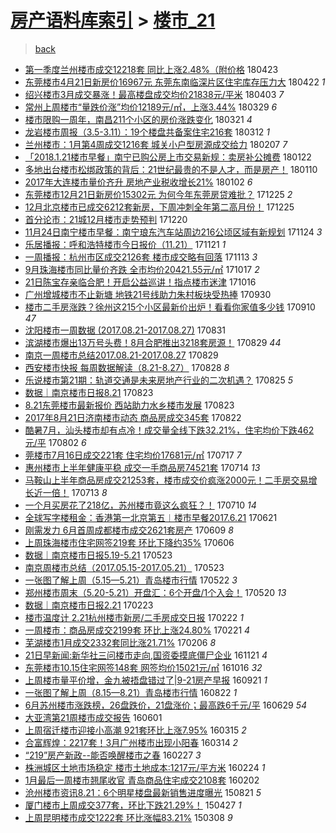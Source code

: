 [房产语料库索引](../../README.md)  > [楼市_21](楼市_21.md)
====
> [back](../README.md)

- [第一季度兰州楼市成交12218套 同比上涨2.48%（附价格](http://jkwz.applinzi.com/ittc/7095218831788344337.html#%E7%AC%AC%E4%B8%80%E5%AD%A3%E5%BA%A6%E5%85%B0%E5%B7%9E%E6%A5%BC%E5%B8%82%E6%88%90%E4%BA%A412218%E5%A5%97+%E5%90%8C%E6%AF%94%E4%B8%8A%E6%B6%A82.48%25%EF%BC%88%E9%99%84%E4%BB%B7%E6%A0%BC) 180423  
- [东莞楼市4月21日新房价16967元 东莞东南临深片区住宅库存压力大](http://jkwz.applinzi.com/ittc/7094590101298611211.html#%E4%B8%9C%E8%8E%9E%E6%A5%BC%E5%B8%824%E6%9C%8821%E6%97%A5%E6%96%B0%E6%88%BF%E4%BB%B716967%E5%85%83+%E4%B8%9C%E8%8E%9E%E4%B8%9C%E5%8D%97%E4%B8%B4%E6%B7%B1%E7%89%87%E5%8C%BA%E4%BD%8F%E5%AE%85%E5%BA%93%E5%AD%98%E5%8E%8B%E5%8A%9B%E5%A4%A7) 180422 *1* 
- [绍兴楼市3月成交暴涨！最高楼盘成交均价21838元/平米](http://jkwz.applinzi.com/ittc/7087775425399096331.html#%E7%BB%8D%E5%85%B4%E6%A5%BC%E5%B8%823%E6%9C%88%E6%88%90%E4%BA%A4%E6%9A%B4%E6%B6%A8%EF%BC%81%E6%9C%80%E9%AB%98%E6%A5%BC%E7%9B%98%E6%88%90%E4%BA%A4%E5%9D%87%E4%BB%B721838%E5%85%83%2F%E5%B9%B3%E7%B1%B3) 180403 *7* 
- [常州上周楼市“量跌价涨”均价12189元/㎡，上涨3.44%](http://jkwz.applinzi.com/ittc/7085942766825899015.html#%E5%B8%B8%E5%B7%9E%E4%B8%8A%E5%91%A8%E6%A5%BC%E5%B8%82%E2%80%9C%E9%87%8F%E8%B7%8C%E4%BB%B7%E6%B6%A8%E2%80%9D%E5%9D%87%E4%BB%B712189%E5%85%83%2F%E3%8E%A1%EF%BC%8C%E4%B8%8A%E6%B6%A83.44%25) 180329 *6* 
- [楼市限购一周年，南昌211个小区的房价涨跌变化](http://jkwz.applinzi.com/ittc/7082935100990030854.html#%E6%A5%BC%E5%B8%82%E9%99%90%E8%B4%AD%E4%B8%80%E5%91%A8%E5%B9%B4%EF%BC%8C%E5%8D%97%E6%98%8C211%E4%B8%AA%E5%B0%8F%E5%8C%BA%E7%9A%84%E6%88%BF%E4%BB%B7%E6%B6%A8%E8%B7%8C%E5%8F%98%E5%8C%96) 180321 *4* 
- [龙岩楼市周报（3.5-3.11）：19个楼盘共备案住宅216套](http://jkwz.applinzi.com/ittc/7079540973548078090.html#%E9%BE%99%E5%B2%A9%E6%A5%BC%E5%B8%82%E5%91%A8%E6%8A%A5%EF%BC%883.5-3.11%EF%BC%89%EF%BC%9A19%E4%B8%AA%E6%A5%BC%E7%9B%98%E5%85%B1%E5%A4%87%E6%A1%88%E4%BD%8F%E5%AE%85216%E5%A5%97) 180312 *1* 
- [兰州楼市：1月第4周成交1216套 城关小户型房源成交给力](http://jkwz.applinzi.com/ittc/7067372883708216331.html#%E5%85%B0%E5%B7%9E%E6%A5%BC%E5%B8%82%EF%BC%9A1%E6%9C%88%E7%AC%AC4%E5%91%A8%E6%88%90%E4%BA%A41216%E5%A5%97+%E5%9F%8E%E5%85%B3%E5%B0%8F%E6%88%B7%E5%9E%8B%E6%88%BF%E6%BA%90%E6%88%90%E4%BA%A4%E7%BB%99%E5%8A%9B) 180207 *7* 
- [「2018.1.21楼市早餐」南宁已购公房上市交易新规：卖房补公摊费](http://jkwz.applinzi.com/ittc/7061355916232754182.html#%E3%80%8C2018.1.21%E6%A5%BC%E5%B8%82%E6%97%A9%E9%A4%90%E3%80%8D%E5%8D%97%E5%AE%81%E5%B7%B2%E8%B4%AD%E5%85%AC%E6%88%BF%E4%B8%8A%E5%B8%82%E4%BA%A4%E6%98%93%E6%96%B0%E8%A7%84%EF%BC%9A%E5%8D%96%E6%88%BF%E8%A1%A5%E5%85%AC%E6%91%8A%E8%B4%B9) 180122  
- [多地出台楼市松绑政策的背后：21世纪最贵的不是人才，而是房产！](http://jkwz.applinzi.com/ittc/7057014991117353991.html#%E5%A4%9A%E5%9C%B0%E5%87%BA%E5%8F%B0%E6%A5%BC%E5%B8%82%E6%9D%BE%E7%BB%91%E6%94%BF%E7%AD%96%E7%9A%84%E8%83%8C%E5%90%8E%EF%BC%9A21%E4%B8%96%E7%BA%AA%E6%9C%80%E8%B4%B5%E7%9A%84%E4%B8%8D%E6%98%AF%E4%BA%BA%E6%89%8D%EF%BC%8C%E8%80%8C%E6%98%AF%E6%88%BF%E4%BA%A7%EF%BC%81) 180110  
- [2017年大连楼市量价齐升 房地产业税收增长21%](http://jkwz.applinzi.com/ittc/7053980449917895690.html#2017%E5%B9%B4%E5%A4%A7%E8%BF%9E%E6%A5%BC%E5%B8%82%E9%87%8F%E4%BB%B7%E9%BD%90%E5%8D%87+%E6%88%BF%E5%9C%B0%E4%BA%A7%E4%B8%9A%E7%A8%8E%E6%94%B6%E5%A2%9E%E9%95%BF21%25) 180102 *6* 
- [东莞楼市12月21日新房价15302元 为何今年东莞房贷难批？](http://jkwz.applinzi.com/ittc/7051067217448272913.html#%E4%B8%9C%E8%8E%9E%E6%A5%BC%E5%B8%8212%E6%9C%8821%E6%97%A5%E6%96%B0%E6%88%BF%E4%BB%B715302%E5%85%83+%E4%B8%BA%E4%BD%95%E4%BB%8A%E5%B9%B4%E4%B8%9C%E8%8E%9E%E6%88%BF%E8%B4%B7%E9%9A%BE%E6%89%B9%EF%BC%9F) 171225 *2* 
- [12月北京楼市已成交6212套新房，下周冲刺全年第二高月份！](http://jkwz.applinzi.com/ittc/7050965748522943504.html#12%E6%9C%88%E5%8C%97%E4%BA%AC%E6%A5%BC%E5%B8%82%E5%B7%B2%E6%88%90%E4%BA%A46212%E5%A5%97%E6%96%B0%E6%88%BF%EF%BC%8C%E4%B8%8B%E5%91%A8%E5%86%B2%E5%88%BA%E5%85%A8%E5%B9%B4%E7%AC%AC%E4%BA%8C%E9%AB%98%E6%9C%88%E4%BB%BD%EF%BC%81) 171225  
- [首分论市：21城12月楼市走势预判](http://jkwz.applinzi.com/ittc/7049251797238023184.html#%E9%A6%96%E5%88%86%E8%AE%BA%E5%B8%82%EF%BC%9A21%E5%9F%8E12%E6%9C%88%E6%A5%BC%E5%B8%82%E8%B5%B0%E5%8A%BF%E9%A2%84%E5%88%A4) 171220  
- [11月24日南宁楼市早餐：南宁琅东汽车站周边216公顷区域有新规划](http://jkwz.applinzi.com/ittc/7039480170879124497.html#11%E6%9C%8824%E6%97%A5%E5%8D%97%E5%AE%81%E6%A5%BC%E5%B8%82%E6%97%A9%E9%A4%90%EF%BC%9A%E5%8D%97%E5%AE%81%E7%90%85%E4%B8%9C%E6%B1%BD%E8%BD%A6%E7%AB%99%E5%91%A8%E8%BE%B9216%E5%85%AC%E9%A1%B7%E5%8C%BA%E5%9F%9F%E6%9C%89%E6%96%B0%E8%A7%84%E5%88%92) 171124 *3* 
- [乐居播报：呼和浩特楼市今日报价（11.21）](http://jkwz.applinzi.com/ittc/7038299876822090768.html#%E4%B9%90%E5%B1%85%E6%92%AD%E6%8A%A5%EF%BC%9A%E5%91%BC%E5%92%8C%E6%B5%A9%E7%89%B9%E6%A5%BC%E5%B8%82%E4%BB%8A%E6%97%A5%E6%8A%A5%E4%BB%B7%EF%BC%8811.21%EF%BC%89) 171121 *1* 
- [一周播报：杭州市区成交2126套 楼市成交略有回落](http://jkwz.applinzi.com/ittc/7035471215500723217.html#%E4%B8%80%E5%91%A8%E6%92%AD%E6%8A%A5%EF%BC%9A%E6%9D%AD%E5%B7%9E%E5%B8%82%E5%8C%BA%E6%88%90%E4%BA%A42126%E5%A5%97+%E6%A5%BC%E5%B8%82%E6%88%90%E4%BA%A4%E7%95%A5%E6%9C%89%E5%9B%9E%E8%90%BD) 171113 *3* 
- [9月珠海楼市同比量价齐跌 全市均价20421.55元/㎡](http://jkwz.applinzi.com/ittc/7025306483225527312.html#9%E6%9C%88%E7%8F%A0%E6%B5%B7%E6%A5%BC%E5%B8%82%E5%90%8C%E6%AF%94%E9%87%8F%E4%BB%B7%E9%BD%90%E8%B7%8C+%E5%85%A8%E5%B8%82%E5%9D%87%E4%BB%B720421.55%E5%85%83%2F%E3%8E%A1) 171017 *2* 
- [21日陈宝存亲临合肥！开启公益巡讲！指点楼市迷津](http://jkwz.applinzi.com/ittc/7025061862012617745.html#21%E6%97%A5%E9%99%88%E5%AE%9D%E5%AD%98%E4%BA%B2%E4%B8%B4%E5%90%88%E8%82%A5%EF%BC%81%E5%BC%80%E5%90%AF%E5%85%AC%E7%9B%8A%E5%B7%A1%E8%AE%B2%EF%BC%81%E6%8C%87%E7%82%B9%E6%A5%BC%E5%B8%82%E8%BF%B7%E6%B4%A5) 171016  
- [广州增城楼市不止新塘 地铁21号线助力朱村板块受热捧](http://jkwz.applinzi.com/ittc/7019119262202070032.html#%E5%B9%BF%E5%B7%9E%E5%A2%9E%E5%9F%8E%E6%A5%BC%E5%B8%82%E4%B8%8D%E6%AD%A2%E6%96%B0%E5%A1%98+%E5%9C%B0%E9%93%8121%E5%8F%B7%E7%BA%BF%E5%8A%A9%E5%8A%9B%E6%9C%B1%E6%9D%91%E6%9D%BF%E5%9D%97%E5%8F%97%E7%83%AD%E6%8D%A7) 170930  
- [楼市二手房涨跌？徐州这215个小区最新价出炉！看看你家值多少钱](http://jkwz.applinzi.com/ittc/7011609662431167505.html#%E6%A5%BC%E5%B8%82%E4%BA%8C%E6%89%8B%E6%88%BF%E6%B6%A8%E8%B7%8C%EF%BC%9F%E5%BE%90%E5%B7%9E%E8%BF%99215%E4%B8%AA%E5%B0%8F%E5%8C%BA%E6%9C%80%E6%96%B0%E4%BB%B7%E5%87%BA%E7%82%89%EF%BC%81%E7%9C%8B%E7%9C%8B%E4%BD%A0%E5%AE%B6%E5%80%BC%E5%A4%9A%E5%B0%91%E9%92%B1) 170910 *47* 
- [沈阳楼市一周数据 (2017.08.21-2017.08.27)](http://jkwz.applinzi.com/ittc/7007837747744867345.html#%E6%B2%88%E9%98%B3%E6%A5%BC%E5%B8%82%E4%B8%80%E5%91%A8%E6%95%B0%E6%8D%AE+%282017.08.21-2017.08.27%29) 170831  
- [滨湖楼市爆出13万号头费！8月合肥推出3218套房源！](http://jkwz.applinzi.com/ittc/7007348193359299600.html#%E6%BB%A8%E6%B9%96%E6%A5%BC%E5%B8%82%E7%88%86%E5%87%BA13%E4%B8%87%E5%8F%B7%E5%A4%B4%E8%B4%B9%EF%BC%818%E6%9C%88%E5%90%88%E8%82%A5%E6%8E%A8%E5%87%BA3218%E5%A5%97%E6%88%BF%E6%BA%90%EF%BC%81) 170829 *44* 
- [南京一周楼市总结2017.08.21-2017.08.27](http://jkwz.applinzi.com/ittc/7007162882004091921.html#%E5%8D%97%E4%BA%AC%E4%B8%80%E5%91%A8%E6%A5%BC%E5%B8%82%E6%80%BB%E7%BB%932017.08.21-2017.08.27) 170829  
- [西安楼市快报 每周数据解读（8.21-8.27）](http://jkwz.applinzi.com/ittc/7006922367669109776.html#%E8%A5%BF%E5%AE%89%E6%A5%BC%E5%B8%82%E5%BF%AB%E6%8A%A5+%E6%AF%8F%E5%91%A8%E6%95%B0%E6%8D%AE%E8%A7%A3%E8%AF%BB%EF%BC%888.21-8.27%EF%BC%89) 170828 *8* 
- [乐说楼市第21期：轨道交通是未来房地产行业的二次机遇？](http://jkwz.applinzi.com/ittc/7005773262196573200.html#%E4%B9%90%E8%AF%B4%E6%A5%BC%E5%B8%82%E7%AC%AC21%E6%9C%9F%EF%BC%9A%E8%BD%A8%E9%81%93%E4%BA%A4%E9%80%9A%E6%98%AF%E6%9C%AA%E6%9D%A5%E6%88%BF%E5%9C%B0%E4%BA%A7%E8%A1%8C%E4%B8%9A%E7%9A%84%E4%BA%8C%E6%AC%A1%E6%9C%BA%E9%81%87%EF%BC%9F) 170825 *5* 
- [数据｜南京楼市日报8.21](http://jkwz.applinzi.com/ittc/7005020224473269265.html#%E6%95%B0%E6%8D%AE%EF%BD%9C%E5%8D%97%E4%BA%AC%E6%A5%BC%E5%B8%82%E6%97%A5%E6%8A%A58.21) 170823  
- [8.21东莞楼市最新报价 西站助力水乡楼市发展](http://jkwz.applinzi.com/ittc/7004937724170339345.html#8.21%E4%B8%9C%E8%8E%9E%E6%A5%BC%E5%B8%82%E6%9C%80%E6%96%B0%E6%8A%A5%E4%BB%B7+%E8%A5%BF%E7%AB%99%E5%8A%A9%E5%8A%9B%E6%B0%B4%E4%B9%A1%E6%A5%BC%E5%B8%82%E5%8F%91%E5%B1%95) 170823  
- [2017年8月21日济南楼市动态 商品房成交345套](http://jkwz.applinzi.com/ittc/7004552253036561424.html#2017%E5%B9%B48%E6%9C%8821%E6%97%A5%E6%B5%8E%E5%8D%97%E6%A5%BC%E5%B8%82%E5%8A%A8%E6%80%81+%E5%95%86%E5%93%81%E6%88%BF%E6%88%90%E4%BA%A4345%E5%A5%97) 170822  
- [酷暑7月，汕头楼市却有点冷！成交量全线下跌32.21%，住宅均价下跌462元/平](http://jkwz.applinzi.com/ittc/6997155568341746704.html#%E9%85%B7%E6%9A%917%E6%9C%88%EF%BC%8C%E6%B1%95%E5%A4%B4%E6%A5%BC%E5%B8%82%E5%8D%B4%E6%9C%89%E7%82%B9%E5%86%B7%EF%BC%81%E6%88%90%E4%BA%A4%E9%87%8F%E5%85%A8%E7%BA%BF%E4%B8%8B%E8%B7%8C32.21%25%EF%BC%8C%E4%BD%8F%E5%AE%85%E5%9D%87%E4%BB%B7%E4%B8%8B%E8%B7%8C462%E5%85%83%2F%E5%B9%B3) 170802 *6* 
- [莞楼市7月16日成交221套 住宅均价17681元/㎡](http://jkwz.applinzi.com/ittc/6991207302496273425.html#%E8%8E%9E%E6%A5%BC%E5%B8%827%E6%9C%8816%E6%97%A5%E6%88%90%E4%BA%A4221%E5%A5%97+%E4%BD%8F%E5%AE%85%E5%9D%87%E4%BB%B717681%E5%85%83%2F%E3%8E%A1) 170717 *7* 
- [惠州楼市上半年健康平稳 成交一手商品房74521套](http://jkwz.applinzi.com/ittc/6990074091661689872.html#%E6%83%A0%E5%B7%9E%E6%A5%BC%E5%B8%82%E4%B8%8A%E5%8D%8A%E5%B9%B4%E5%81%A5%E5%BA%B7%E5%B9%B3%E7%A8%B3+%E6%88%90%E4%BA%A4%E4%B8%80%E6%89%8B%E5%95%86%E5%93%81%E6%88%BF74521%E5%A5%97) 170714 *13* 
- [马鞍山上半年商品房成交21253套，楼市成交价疯涨2000元！二手房交易增长近一倍！](http://jkwz.applinzi.com/ittc/6989762796165006353.html#%E9%A9%AC%E9%9E%8D%E5%B1%B1%E4%B8%8A%E5%8D%8A%E5%B9%B4%E5%95%86%E5%93%81%E6%88%BF%E6%88%90%E4%BA%A421253%E5%A5%97%EF%BC%8C%E6%A5%BC%E5%B8%82%E6%88%90%E4%BA%A4%E4%BB%B7%E7%96%AF%E6%B6%A82000%E5%85%83%EF%BC%81%E4%BA%8C%E6%89%8B%E6%88%BF%E4%BA%A4%E6%98%93%E5%A2%9E%E9%95%BF%E8%BF%91%E4%B8%80%E5%80%8D%EF%BC%81) 170713 *8* 
- [一个月买房花了218亿，苏州楼市竟这么疯狂？！](http://jkwz.applinzi.com/ittc/6988673166640415749.html#%E4%B8%80%E4%B8%AA%E6%9C%88%E4%B9%B0%E6%88%BF%E8%8A%B1%E4%BA%86218%E4%BA%BF%EF%BC%8C%E8%8B%8F%E5%B7%9E%E6%A5%BC%E5%B8%82%E7%AB%9F%E8%BF%99%E4%B9%88%E7%96%AF%E7%8B%82%EF%BC%9F%EF%BC%81) 170710 *14* 
- [全球写字楼租金：香港第一北京第五︱楼市早餐2017.6.21](http://jkwz.applinzi.com/ittc/6981715011847062533.html#%E5%85%A8%E7%90%83%E5%86%99%E5%AD%97%E6%A5%BC%E7%A7%9F%E9%87%91%EF%BC%9A%E9%A6%99%E6%B8%AF%E7%AC%AC%E4%B8%80%E5%8C%97%E4%BA%AC%E7%AC%AC%E4%BA%94%EF%B8%B1%E6%A5%BC%E5%B8%82%E6%97%A9%E9%A4%902017.6.21) 170621  
- [刚需发力 6月首周成都楼市成交2621套房产](http://jkwz.applinzi.com/ittc/6977123488174179333.html#%E5%88%9A%E9%9C%80%E5%8F%91%E5%8A%9B+6%E6%9C%88%E9%A6%96%E5%91%A8%E6%88%90%E9%83%BD%E6%A5%BC%E5%B8%82%E6%88%90%E4%BA%A42621%E5%A5%97%E6%88%BF%E4%BA%A7) 170609 *8* 
- [上周珠海楼市住宅网签219套 环比下降约35%](http://jkwz.applinzi.com/ittc/6975989138762236933.html#%E4%B8%8A%E5%91%A8%E7%8F%A0%E6%B5%B7%E6%A5%BC%E5%B8%82%E4%BD%8F%E5%AE%85%E7%BD%91%E7%AD%BE219%E5%A5%97+%E7%8E%AF%E6%AF%94%E4%B8%8B%E9%99%8D%E7%BA%A635%25) 170606  
- [数据｜南京楼市日报5.19-5.21](http://jkwz.applinzi.com/ittc/6970795606401352709.html#%E6%95%B0%E6%8D%AE%EF%BD%9C%E5%8D%97%E4%BA%AC%E6%A5%BC%E5%B8%82%E6%97%A5%E6%8A%A55.19-5.21) 170523  
- [南京周楼市总结（2017.05.15-2017.05.21）](http://jkwz.applinzi.com/ittc/6970792777339110404.html#%E5%8D%97%E4%BA%AC%E5%91%A8%E6%A5%BC%E5%B8%82%E6%80%BB%E7%BB%93%EF%BC%882017.05.15-2017.05.21%EF%BC%89) 170523  
- [一张图了解上周（5.15—5.21）青岛楼市行情](http://jkwz.applinzi.com/ittc/6970535028416054276.html#%E4%B8%80%E5%BC%A0%E5%9B%BE%E4%BA%86%E8%A7%A3%E4%B8%8A%E5%91%A8%EF%BC%885.15%E2%80%945.21%EF%BC%89%E9%9D%92%E5%B2%9B%E6%A5%BC%E5%B8%82%E8%A1%8C%E6%83%85) 170522 *3* 
- [郑州楼市周末（5.20-5.21）开盘汇：6个开盘/1个入会！](http://jkwz.applinzi.com/ittc/6969701252924441605.html#%E9%83%91%E5%B7%9E%E6%A5%BC%E5%B8%82%E5%91%A8%E6%9C%AB%EF%BC%885.20-5.21%EF%BC%89%E5%BC%80%E7%9B%98%E6%B1%87%EF%BC%9A6%E4%B8%AA%E5%BC%80%E7%9B%98%2F1%E4%B8%AA%E5%85%A5%E4%BC%9A%EF%BC%81) 170520 *13* 
- [数据｜南京楼市日报2.21](http://jkwz.applinzi.com/ittc/6937855677971301381.html#%E6%95%B0%E6%8D%AE%EF%BD%9C%E5%8D%97%E4%BA%AC%E6%A5%BC%E5%B8%82%E6%97%A5%E6%8A%A52.21) 170223  
- [楼市温度计 2.21杭州楼市新房/二手房成交日报](http://jkwz.applinzi.com/ittc/6937391163622556676.html#%E6%A5%BC%E5%B8%82%E6%B8%A9%E5%BA%A6%E8%AE%A1+2.21%E6%9D%AD%E5%B7%9E%E6%A5%BC%E5%B8%82%E6%96%B0%E6%88%BF%2F%E4%BA%8C%E6%89%8B%E6%88%BF%E6%88%90%E4%BA%A4%E6%97%A5%E6%8A%A5) 170222 *1* 
- [一周楼市：商品房成交2199套 环比上涨24.80%](http://jkwz.applinzi.com/ittc/6937038361289294853.html#%E4%B8%80%E5%91%A8%E6%A5%BC%E5%B8%82%EF%BC%9A%E5%95%86%E5%93%81%E6%88%BF%E6%88%90%E4%BA%A42199%E5%A5%97+%E7%8E%AF%E6%AF%94%E4%B8%8A%E6%B6%A824.80%25) 170221 *4* 
- [芜湖楼市1月成交2332套同比涨21.71%](http://jkwz.applinzi.com/ittc/6931542096111731716.html#%E8%8A%9C%E6%B9%96%E6%A5%BC%E5%B8%821%E6%9C%88%E6%88%90%E4%BA%A42332%E5%A5%97%E5%90%8C%E6%AF%94%E6%B6%A821.71%25) 170206 *8* 
- [21日早新闻:新华社三问楼市走向,国资委摸底僵尸企业](http://jkwz.applinzi.com/ittc/6902849047487841285.html#21%E6%97%A5%E6%97%A9%E6%96%B0%E9%97%BB%3A%E6%96%B0%E5%8D%8E%E7%A4%BE%E4%B8%89%E9%97%AE%E6%A5%BC%E5%B8%82%E8%B5%B0%E5%90%91%2C%E5%9B%BD%E8%B5%84%E5%A7%94%E6%91%B8%E5%BA%95%E5%83%B5%E5%B0%B8%E4%BC%81%E4%B8%9A) 161121 *4* 
- [东莞楼市10.15住宅网签148套 网签均价15021元/㎡](http://jkwz.applinzi.com/ittc/6889682924508546053.html#%E4%B8%9C%E8%8E%9E%E6%A5%BC%E5%B8%8210.15%E4%BD%8F%E5%AE%85%E7%BD%91%E7%AD%BE148%E5%A5%97+%E7%BD%91%E7%AD%BE%E5%9D%87%E4%BB%B715021%E5%85%83%2F%E3%8E%A1) 161016 *32* 
- [上周楼市量平价增，金九被捂盘错过了|9-21房产早报](http://jkwz.applinzi.com/ittc/6880229972819575813.html#%E4%B8%8A%E5%91%A8%E6%A5%BC%E5%B8%82%E9%87%8F%E5%B9%B3%E4%BB%B7%E5%A2%9E%EF%BC%8C%E9%87%91%E4%B9%9D%E8%A2%AB%E6%8D%82%E7%9B%98%E9%94%99%E8%BF%87%E4%BA%86%7C9-21%E6%88%BF%E4%BA%A7%E6%97%A9%E6%8A%A5) 160921 *1* 
- [一张图了解上周（8.15—8.21）青岛楼市行情](http://jkwz.applinzi.com/ittc/6869235555279307781.html#%E4%B8%80%E5%BC%A0%E5%9B%BE%E4%BA%86%E8%A7%A3%E4%B8%8A%E5%91%A8%EF%BC%888.15%E2%80%948.21%EF%BC%89%E9%9D%92%E5%B2%9B%E6%A5%BC%E5%B8%82%E8%A1%8C%E6%83%85) 160822 *1* 
- [6月苏州楼市涨跌榜，26盘跌价，21盘涨价；最高跌6千元/平](http://jkwz.applinzi.com/ittc/6849182993469670404.html#6%E6%9C%88%E8%8B%8F%E5%B7%9E%E6%A5%BC%E5%B8%82%E6%B6%A8%E8%B7%8C%E6%A6%9C%EF%BC%8C26%E7%9B%98%E8%B7%8C%E4%BB%B7%EF%BC%8C21%E7%9B%98%E6%B6%A8%E4%BB%B7%EF%BC%9B%E6%9C%80%E9%AB%98%E8%B7%8C6%E5%8D%83%E5%85%83%2F%E5%B9%B3) 160629 *54* 
- [大亚湾第21周楼市成交报告](http://jkwz.applinzi.com/ittc/6838690749562225669.html#%E5%A4%A7%E4%BA%9A%E6%B9%BE%E7%AC%AC21%E5%91%A8%E6%A5%BC%E5%B8%82%E6%88%90%E4%BA%A4%E6%8A%A5%E5%91%8A) 160601  
- [上周宿迁楼市迎接小高潮 921套环比上涨7.95%](http://jkwz.applinzi.com/ittc/6809760255860802564.html#%E4%B8%8A%E5%91%A8%E5%AE%BF%E8%BF%81%E6%A5%BC%E5%B8%82%E8%BF%8E%E6%8E%A5%E5%B0%8F%E9%AB%98%E6%BD%AE+921%E5%A5%97%E7%8E%AF%E6%AF%94%E4%B8%8A%E6%B6%A87.95%25) 160315 *2* 
- [合富辉煌：2217套！3月广州楼市出现小阳春](http://jkwz.applinzi.com/ittc/6809565250340783108.html#%E5%90%88%E5%AF%8C%E8%BE%89%E7%85%8C%EF%BC%9A2217%E5%A5%97%EF%BC%813%E6%9C%88%E5%B9%BF%E5%B7%9E%E6%A5%BC%E5%B8%82%E5%87%BA%E7%8E%B0%E5%B0%8F%E9%98%B3%E6%98%A5) 160314 *2* 
- [“219”房产新政--能否唤醒楼市之春](http://jkwz.applinzi.com/ittc/6803457113355453444.html#%E2%80%9C219%E2%80%9D%E6%88%BF%E4%BA%A7%E6%96%B0%E6%94%BF--%E8%83%BD%E5%90%A6%E5%94%A4%E9%86%92%E6%A5%BC%E5%B8%82%E4%B9%8B%E6%98%A5) 160227 *3* 
- [株洲城区土地市场稳定 楼市土地成本:1217元/平方米](http://jkwz.applinzi.com/ittc/6802303077004608517.html#%E6%A0%AA%E6%B4%B2%E5%9F%8E%E5%8C%BA%E5%9C%9F%E5%9C%B0%E5%B8%82%E5%9C%BA%E7%A8%B3%E5%AE%9A+%E6%A5%BC%E5%B8%82%E5%9C%9F%E5%9C%B0%E6%88%90%E6%9C%AC%3A1217%E5%85%83%2F%E5%B9%B3%E6%96%B9%E7%B1%B3) 160224 *1* 
- [1月最后一周楼市翘尾收官 青岛商品住宅成交2108套](http://jkwz.applinzi.com/ittc/6794258545600103429.html#1%E6%9C%88%E6%9C%80%E5%90%8E%E4%B8%80%E5%91%A8%E6%A5%BC%E5%B8%82%E7%BF%98%E5%B0%BE%E6%94%B6%E5%AE%98+%E9%9D%92%E5%B2%9B%E5%95%86%E5%93%81%E4%BD%8F%E5%AE%85%E6%88%90%E4%BA%A42108%E5%A5%97) 160202  
- [沧州楼市资讯8.21：6个明星楼盘最新销售进度曝光](http://jkwz.applinzi.com/ittc/547650615750669443.html#%E6%B2%A7%E5%B7%9E%E6%A5%BC%E5%B8%82%E8%B5%84%E8%AE%AF8.21%EF%BC%9A6%E4%B8%AA%E6%98%8E%E6%98%9F%E6%A5%BC%E7%9B%98%E6%9C%80%E6%96%B0%E9%94%80%E5%94%AE%E8%BF%9B%E5%BA%A6%E6%9B%9D%E5%85%89) 150821 *5* 
- [厦门楼市上周成交377套，环比下跌21.29%！](http://jkwz.applinzi.com/ittc/547650611408015904.html#%E5%8E%A6%E9%97%A8%E6%A5%BC%E5%B8%82%E4%B8%8A%E5%91%A8%E6%88%90%E4%BA%A4377%E5%A5%97%EF%BC%8C%E7%8E%AF%E6%AF%94%E4%B8%8B%E8%B7%8C21.29%25%EF%BC%81) 150427 *1* 
- [上周昆明楼市成交1222套 环比涨幅83.21%](http://jkwz.applinzi.com/ittc/547650611397734698.html#%E4%B8%8A%E5%91%A8%E6%98%86%E6%98%8E%E6%A5%BC%E5%B8%82%E6%88%90%E4%BA%A41222%E5%A5%97+%E7%8E%AF%E6%AF%94%E6%B6%A8%E5%B9%8583.21%25) 150308 *9* 
